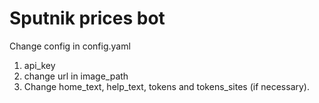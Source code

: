 # Sputnik prices bot
Change config in config.yaml
1. api_key
2. change url in image_path
3. Change home_text, help_text, tokens and tokens_sites (if necessary).